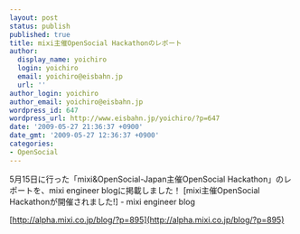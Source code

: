 ```yaml
---
layout: post
status: publish
published: true
title: mixi主催OpenSocial Hackathonのレポート
author:
  display_name: yoichiro
  login: yoichiro
  email: yoichiro@eisbahn.jp
  url: ''
author_login: yoichiro
author_email: yoichiro@eisbahn.jp
wordpress_id: 647
wordpress_url: http://www.eisbahn.jp/yoichiro/?p=647
date: '2009-05-27 21:36:37 +0900'
date_gmt: '2009-05-27 12:36:37 +0900'
categories:
- OpenSocial
---
```


5月15日に行った「mixi&OpenSocial-Japan主催OpenSocial Hackathon」のレポートを、mixi engineer blogに掲載しました！
[mixi主催OpenSocial Hackathonが開催されました!] - mixi engineer blog

[http://alpha.mixi.co.jp/blog/?p=895](http://alpha.mixi.co.jp/blog/?p=895)
